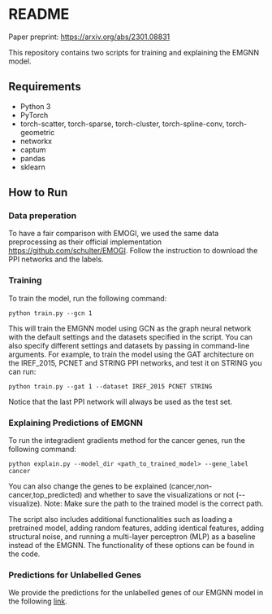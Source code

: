# README
Paper preprint: https://arxiv.org/abs/2301.08831

This repository contains two scripts for training and explaining the EMGNN model.

## Requirements
- Python 3
- PyTorch
- torch-scatter, torch-sparse, torch-cluster, torch-spline-conv, torch-geometric
- networkx
- captum
- pandas
- sklearn

## How to Run


### Data preperation 

To have a fair comparison with EMOGI, we used the same data preprocessing as their official implementation https://github.com/schulter/EMOGI. Follow the instruction to download the PPI networks and the labels.

### Training

To train the model, run the following command:

    python train.py --gcn 1 

This will train the EMGNN model using GCN as the graph neural network with the default settings and the datasets specified in the script. You can also specify different settings and datasets by passing in command-line arguments. For example, to train the model using the GAT architecture on the IREF_2015, PCNET and STRING PPI networks, and test it on STRING you can run:

    python train.py --gat 1 --dataset IREF_2015 PCNET STRING

Notice that the last PPI network will always be used as the test set.

### Explaining Predictions of EMGNN

To run the integradient gradients method for the cancer genes, run the following command:

    python explain.py --model_dir <path_to_trained_model> --gene_label cancer

You can also change the genes to be explained (cancer,non-cancer,top_predicted) and whether to save the visualizations or not (--visualize).
Note: Make sure the path to the trained model is the correct path.

The script also includes additional functionalities such as loading a pretrained model, adding random features, adding identical features, adding structural noise, and running a multi-layer perceptron (MLP) as a baseline instead of the EMGNN. The functionality of these options can be found in the code.

### Predictions for Unlabelled Genes

We provide the predictions for the unlabelled genes of our EMGNN model in the following [link](https://michailchatzianastasis.github.io/csv_to_html/).

